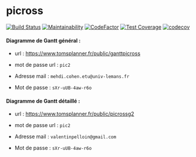 # picross

[![Build Status](https://travis-ci.com/valentinp72/picross.svg?token=zWdqvp6jX3Z664qx4QEk&branch=master)](https://travis-ci.com/valentinp72/picross)
[![Maintainability](https://api.codeclimate.com/v1/badges/ccc2c521ed263e2370a0/maintainability)](https://codeclimate.com/repos/5a624aeae596c21745002d54/maintainability)
[![CodeFactor](https://www.codefactor.io/repository/github/valentinp72/picross/badge)](https://www.codefactor.io/repository/github/valentinp72/picross)
[![Test Coverage](https://api.codeclimate.com/v1/badges/ccc2c521ed263e2370a0/test_coverage)](https://codeclimate.com/repos/5a624aeae596c21745002d54/test_coverage)
[![codecov](https://codecov.io/gh/valentinp72/picross/branch/master/graph/badge.svg?token=CsXuG1niCu)](https://codecov.io/gh/valentinp72/picross)


#### Diagramme de Gantt général : 
- url : https://www.tomsplanner.fr/public/ganttpicross
- mot de passe url : `pic2`

- Adresse mail : `mehdi.cohen.etu@univ-lemans.fr`
- Mot de passe : `sXr-uUB-4aw-r6o`

#### Diagramme de Gantt détaillé : 
- url : https://www.tomsplanner.fr/public/picrossg2
- mot de passe url : `pic2`

- Adresse mail : `valentinpelloin@gmail.com`
- Mot de passe : `sXr-uUB-4aw-r6o`
